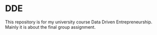 # DDE

This repository is for my university course Data Driven Entrepreneurship. Mainly it is about the final group assignment.
